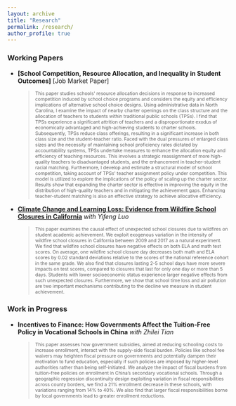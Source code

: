 ```yaml
---
layout: archive
title: "Research"
permalink: /research/
author_profile: true
---
```


### Working Papers
- **[School Competition, Resource Allocation, and Inequality in Student Outcomes]** [Job Market Paper]
  ><span style="font-size:0.75em">This paper studies schools' resource allocation decisions in response to increased competition induced by school choice programs and considers the equity and efficiency implications of alternative school choice designs. Using administrative data in North Carolina, I examine the impact of nearby charter openings on the class structure and the allocation of teachers to students within traditional public schools (TPSs). I find that TPSs experience a significant attrition of teachers and a disproportionate exodus of economically advantaged and high-achieving students to charter schools. Subsequently, TPSs reduce class offerings, resulting in a significant increase in both class size and the student-teacher ratio. Faced with the dual pressures of enlarged class sizes and the necessity of maintaining school proficiency rates dictated by accountability systems, TPSs undertake measures to enhance the allocation equity and efficiency of teaching resources. This involves a strategic reassignment of more high-quality teachers to disadvantaged students, and the enhancement in teacher-student racial matching. Furthermore, I develop and estimate a structural model of school competition, taking account of TPSs' teacher assignment policy under competition. This model is utilized to explore the implications of the policy of scaling up the charter sector. Results show that expanding the charter sector is effective in improving the equity in the distribution of high-quality teachers and in mitigating the achievement gaps. Enhancing teacher-student matching is also an effective strategy to achieve allocative efficiency.</span>

- **[Climate Change and Learning Loss: Evidence from Wildfire School Closures in California](https://xuying0506.github.io/files/school_closure.pdf)** _with Yifeng Luo_
  ><span style="font-size:0.75em">This paper examines the causal effect of unexpected school closures due to wildfires on student academic achievement. We exploit exogenous variation in the intensity of wildfire school closures in California between 2009 and 2017 as a natural experiment. We find that wildfire school closures have negative effects on both ELA and math test scores. On average, one wildfire school closure day decreases both math and ELA scores by 0.02 standard deviations relative to the scores of the national reference cohort in the same grade. We also find that closures lasting 2-5 school days have more severe impacts on test scores, compared to closures that last for only one day or more than 5 days. Students with lower socioeconomic status experience larger negative effects from such unexpected closures. Furthermore, we show that school time loss and air pollution are two important mechanisms contributing to the decline we measure in student achievement.</span>




### Work in Progress



- **Incentives to Finance: How Governments Affect the Tuition-Free Policy in Vocational Schools in China** _with Zhilei Tian_
  ><span style="font-size:0.75em">This paper assesses how government subsidies, aimed at reducing schooling costs to increase enrollment, interact with the supply-side fiscal burden. Policies like school fee waivers may heighten fiscal pressure on governments and potentially dampen their motivation to fund education, especially if such policies are imposed by higher-level authorities rather than being self-initiated. We analyze the impact of fiscal burdens from tuition-free policies on enrollment in China’s secondary vocational schools. Through a geographic regression discontinuity design exploiting variation in fiscal responsibilities across county borders, we find a 21% enrollment decrease in these schools, with variations ranging from 14% to 40%. We also find that larger fiscal responsibilities borne by local governments lead to greater enrollment reductions.</span>


<!-- {% if author.googlescholar %}
  You can also find my articles on <u><a href="{{author.googlescholar}}">my Google Scholar profile</a>.</u>
{% endif %}

{% include base_path %}

{% for post in site.publications reversed %}
  {% include archive-single.html %}
{% endfor %} -->
